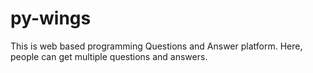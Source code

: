 # py-wings
This is web based programming Questions and Answer platform. Here, people can get multiple questions and answers. 

